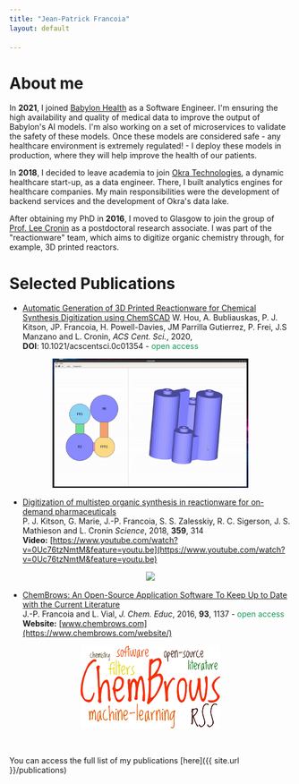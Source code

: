 ```yaml
---
title: "Jean-Patrick Francoia"
layout: default

---
```


# About me

<p align="justify">

In <b>2021</b>, I joined <a href="https://www.babylonhealth.com/en-gb">Babylon
Health</a> as a Software Engineer. I'm ensuring the high availability and
quality of medical data to improve the output of Babylon's AI models. I'm
also working on a set of microservices to validate the safety of these
models. Once these models are considered safe - any healthcare environment is
extremely regulated! - I deploy these models in production, where they will
help improve the health of our patients.

</p>

<p align="justify">

In <b>2018</b>, I decided to leave academia to join <a
href="https://www.okra.ai/">Okra Technologies</a>, a dynamic healthcare
start-up, as a data engineer. There, I built analytics engines for healthcare
companies. My main responsibilities were the development of backend services
and the development of Okra's data lake.

</p>

<p align="justify">

After obtaining my PhD in <b>2016</b>, I moved to Glasgow to join the group
of <a href="http://www.chem.gla.ac.uk/cronin">Prof. Lee Cronin</a> as a
postdoctoral research associate. I was part of the "reactionware" team,
which aims to digitize organic chemistry through, for example, 3D printed
reactors.

</p>


# Selected Publications

- [Automatic Generation of 3D Printed Reactionware for Chemical Synthesis
Digitization using ChemSCAD](https://pubs.acs.org/doi/10.1021/acscentsci.0c01354)
W. Hou, A. Bubliauskas, P. J. Kitson, JP. Francoia, H. Powell-Davies,
JM Parrilla Gutierrez, P. Frei, J.S Manzano and L. Cronin, *ACS Cent. Sci.*,
2020, **DOI**:&nbsp;10.1021/acscentsci.0c01354 - <font color="#159957">open access</font>  
<p align="center">
  <img width="350px" src="images/chemscad_demo.gif">
</p>

- [Digitization of multistep organic synthesis in reactionware for on-demand
pharmaceuticals](http://science.sciencemag.org/content/359/6373/314)  
P. J. Kitson, G. Marie, J.-P. Francoia, S. S. Zalesskiy, R. C. Sigerson,
J. S. Mathieson and L. Cronin *Science*, 2018, **359**, 314  
**Video:** [https://www.youtube.com/watch?v=0Uc76tzNmtM&feature=youtu.be](https://www.youtube.com/watch?v=0Uc76tzNmtM&feature=youtu.be)

<p align="center">
  <img width="350px" src="images/baclofen.gif">
</p>

- [ChemBrows: An Open-Source Application Software To Keep Up to Date with the Current Literature](http://pubs.acs.org/doi/abs/10.1021/acs.jchemed.6b00024)  
J.-P. Francoia and L. Vial, *J. Chem. Educ*, 2016, **93**, 1137 - <font color="#159957">open access</font>  
**Website:** [www.chembrows.com](https://www.chembrows.com/website/)

<p align="center">
  <img src="images/cb.gif">
</p>

<br/>

You can access the full list of my publications [here]({{ site.url }}/publications)
